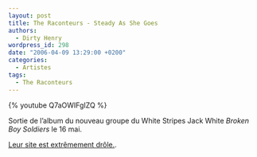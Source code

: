 ```yaml
---
layout: post
title: The Raconteurs - Steady As She Goes
authors:
  - Dirty Henry
wordpress_id: 298
date: "2006-04-09 13:29:00 +0200"
categories:
  - Artistes
tags:
  - The Raconteurs
---
```


{% youtube Q7aOWIFgIZQ %}

Sortie de l’album du nouveau groupe du White Stripes Jack White _Broken Boy
Soldiers_ le 16 mai.

[Leur site est extrêmement drôle.](https://www.theraconteurs.com/).
